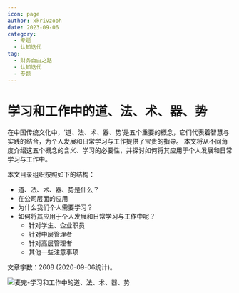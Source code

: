 ```yaml
---
icon: page
author: xkrivzooh
date: 2023-09-06
category:
  - 专题
  - 认知迭代
tag:
  - 财务自由之路
  - 认知迭代
  - 专题
---
```


# 学习和工作中的道、法、术、器、势

在中国传统文化中，‘道、法、术、器、势’是五个重要的概念，它们代表着智慧与实践的结合，为个人发展和日常学习与工作提供了宝贵的指导。
本文将从不同角度介绍这五个概念的含义、学习的必要性，并探讨如何将其应用于个人发展和日常学习与工作中。

本文目录组织按照如下的结构：

- 道、法、术、器、势是什么？
- 在公司层面的应用
- 为什么我们个人需要学习？
- 如何将其应用于个人发展和日常学习与工作中呢？
  - 针对学生、企业职员
  - 针对中层管理者
  - 针对高层管理者
  - 其他一些注意事项

文章字数：2608 (2020-09-06统计)。

![麦完-学习和工作中的道、法、术、器、势](http://wenchao.ren/img/2023/09/1693933768-79c4143acce53b088c02917da7c0a631-%E5%AD%A6%E4%B9%A0%E5%92%8C%E5%B7%A5%E4%BD%9C%E4%B8%AD%E7%9A%84%E9%81%93%E6%B3%95%E6%9C%AF%E5%99%A8%E5%8A%BF.png)